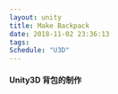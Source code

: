 ```yaml
---
layout: unity
title: Make Backpack
date: 2018-11-02 23:36:13
tags:
Schedule: "U3D"
---
```


#### Unity3D 背包的制作
